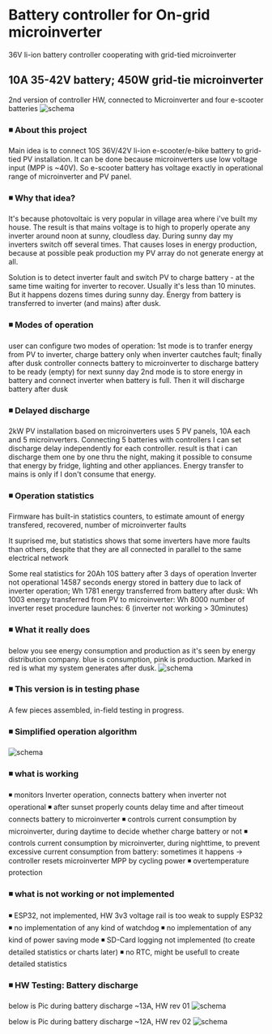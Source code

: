 # Battery controller for On-grid microinverter 
36V li-ion battery controller cooperating with grid-tied microinverter
## 10A 35-42V battery; 450W grid-tie microinverter

2nd version of controller HW, connected to Microinverter and four e-scooter batteries
![schema](/photo/Prototype_testing_rev2.jpg)

###  ◾ About this project
Main idea is to connect 10S 36V/42V li-ion e-scooter/e-bike battery to grid-tied PV installation.
It can be done because microinverters use low voltage input (MPP is ~40V).
So e-scooter battery has voltage exactly in operational range of microinverter and PV panel.

###  ◾ Why that idea?
It's because photovoltaic is very popular in village area where i've built my house. The result is that mains voltage is to high to properly operate any inverter around noon at sunny, cloudless day. During sunny day my inverters switch off several times. That causes loses in energy production, because at possible peak production my PV array do not generate energy at all. 

Solution is to detect inverter fault and switch PV to charge battery - at the same time waiting for inverter to recover. Usually it's less than 10 minutes. But it happens dozens times during sunny day. Energy from battery is transferred to inverter (and mains) after dusk.

###  ◾ Modes of operation

user can configure two modes of operation:
1st mode is to tranfer energy from PV to inverter, charge battery only when inverter cautches fault; finally after dusk controller connects battery to microinverter to discharge battery to be ready (empty) for next sunny day
2nd mode is to store energy in battery and connect inverter when battery is full. Then it will discharge battery after dusk

###  ◾ Delayed discharge
2kW PV installation based on microinverters uses 5 PV panels, 10A each and 5 microinverters.
Connecting 5 batteries with controllers I can set discharge delay independently for each controller.
result is that i can discharge them one by one thru the night, making it possible to consume that energy by fridge, lighting and other appliances. Energy transfer to mains is only if I don't consume that energy.

###  ◾ Operation statistics
Firmware has built-in statistics counters, to estimate amount of energy transfered, recovered, number of microinverter faults

It suprised me, but statistics shows that some inverters have more faults than others, despite that they are all connected in parallel to the same electrical network

Some real statistics for 20Ah 10S battery after 3 days of operation
Inverter not operational 14587 seconds
energy stored in battery due to lack of inverter operation; Wh 1781
energy transferred from battery after dusk: Wh 1003
energy transferred from PV to microinverter: Wh 8000
number of inverter reset procedure launches: 6 (inverter not working > 30minutes)

###  ◾ What it really does
below you see energy consumption and production as it's seen by energy distribution company.
blue is consumption, pink is production. Marked in red is what my system generates after dusk.
![schema](/photo/Energy_statistics.jpg)

###  ◾ This version is in testing phase
A few pieces assembled, in-field testing in progress.

### ◾ Simplified operation algorithm
![schema](/photo/simplified_algorythm.png)

###  ◾ what is working
◾ monitors Inverter operation, connects battery when inverter not operational
◾ after sunset properly counts delay time and after timeout connects battery to microinverter
◾ controls current consumption by microinverter, during daytime to decide whether charge battery or not
◾ controls current consumption by microinverter, during nighttime, to prevent excessive current consumption from battery: sometimes it happens -> controller resets microinverter MPP by cycling power
◾ overtemperature protection

###  ◾ what is not working or not implemented
◾ ESP32, not implemented, HW 3v3 voltage rail is too weak to supply ESP32
◾ no implementation of any kind of watchdog
◾ no implementation of any kind of power saving mode
◾ SD-Card logging not implemented (to create detailed statistics or charts later)
◾ no RTC, might be usefull to create detailed statistics

###  ◾ HW Testing: Battery discharge
below is Pic during battery discharge ~13A, HW rev 01
![schema](/photo/20220616-192417.jpg)

below is Pic during battery discharge ~12A, HW rev 02
![schema](/photo/20220710-213613.jpg)
